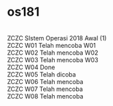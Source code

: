# os181
<br />
ZCZC SIstem Operasi 2018 Awal (1) 
<br />
ZCZC W01 Telah mencoba W01
<br />
ZCZC W02 Telah mencoba W02
<br />
ZCZC W03 Telah mencoba W03
<br />
ZCZC W04 Done
<br />
ZCZC W05 Telah dicoba
<br />
ZCZC W06 Telah mencoba
<br />
ZCZC W07 Telah mencoba
<br />
ZCZC W08 Telah mencoba
